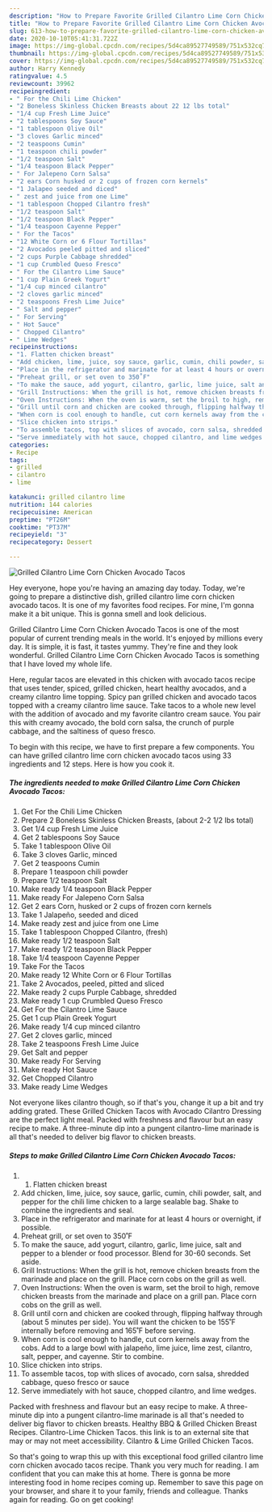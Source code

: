 ```yaml
---
description: "How to Prepare Favorite Grilled Cilantro Lime Corn Chicken Avocado Tacos"
title: "How to Prepare Favorite Grilled Cilantro Lime Corn Chicken Avocado Tacos"
slug: 613-how-to-prepare-favorite-grilled-cilantro-lime-corn-chicken-avocado-tacos
date: 2020-10-10T05:41:31.722Z
image: https://img-global.cpcdn.com/recipes/5d4ca89527749589/751x532cq70/grilled-cilantro-lime-corn-chicken-avocado-tacos-recipe-main-photo.jpg
thumbnail: https://img-global.cpcdn.com/recipes/5d4ca89527749589/751x532cq70/grilled-cilantro-lime-corn-chicken-avocado-tacos-recipe-main-photo.jpg
cover: https://img-global.cpcdn.com/recipes/5d4ca89527749589/751x532cq70/grilled-cilantro-lime-corn-chicken-avocado-tacos-recipe-main-photo.jpg
author: Harry Kennedy
ratingvalue: 4.5
reviewcount: 39962
recipeingredient:
- " For the Chili Lime Chicken"
- "2 Boneless Skinless Chicken Breasts about 22 12 lbs total"
- "1/4 cup Fresh Lime Juice"
- "2 tablespoons Soy Sauce"
- "1 tablespoon Olive Oil"
- "3 cloves Garlic minced"
- "2 teaspoons Cumin"
- "1 teaspoon chili powder"
- "1/2 teaspoon Salt"
- "1/4 teaspoon Black Pepper"
- " For Jalepeno Corn Salsa"
- "2 ears Corn husked or 2 cups of frozen corn kernels"
- "1 Jalapeo seeded and diced"
- " zest and juice from one Lime"
- "1 tablespoon Chopped Cilantro fresh"
- "1/2 teaspoon Salt"
- "1/2 teaspoon Black Pepper"
- "1/4 teaspoon Cayenne Pepper"
- " For the Tacos"
- "12 White Corn or 6 Flour Tortillas"
- "2 Avocados peeled pitted and sliced"
- "2 cups Purple Cabbage shredded"
- "1 cup Crumbled Queso Fresco"
- " For the Cilantro Lime Sauce"
- "1 cup Plain Greek Yogurt"
- "1/4 cup minced cilantro"
- "2 cloves garlic minced"
- "2 teaspoons Fresh Lime Juice"
- " Salt and pepper"
- " For Serving"
- " Hot Sauce"
- " Chopped Cilantro"
- " Lime Wedges"
recipeinstructions:
- "1. Flatten chicken breast"
- "Add chicken, lime, juice, soy sauce, garlic, cumin, chili powder, salt, and pepper for the chili lime chicken to a large sealable bag. Shake to combine the ingredients and seal."
- "Place in the refrigerator and marinate for at least 4 hours or overnight, if possible."
- "Preheat grill, or set oven to 350˚F"
- "To make the sauce, add yogurt, cilantro, garlic, lime juice, salt and pepper to a blender or food processor. Blend for 30-60 seconds. Set aside."
- "Grill Instructions: When the grill is hot, remove chicken breasts from the marinade and place on the grill. Place corn cobs on the grill as well."
- "Oven Instructions: When the oven is warm, set the broil to high, remove chicken breasts from the marinade and place on a grill pan. Place corn cobs on the grill as well."
- "Grill until corn and chicken are cooked through, flipping halfway through (about 5 minutes per side). You will want the chicken to be 155˚F internally before removing and 165˚F before serving."
- "When corn is cool enough to handle, cut corn kernels away from the cobs. Add to a large bowl with jalapeño, lime juice, lime zest, cilantro, salt, pepper, and cayenne. Stir to combine."
- "Slice chicken into strips."
- "To assemble tacos, top with slices of avocado, corn salsa, shredded cabbage, queso fresco or sauce"
- "Serve immediately with hot sauce, chopped cilantro, and lime wedges."
categories:
- Recipe
tags:
- grilled
- cilantro
- lime

katakunci: grilled cilantro lime 
nutrition: 144 calories
recipecuisine: American
preptime: "PT26M"
cooktime: "PT37M"
recipeyield: "3"
recipecategory: Dessert

---
```



![Grilled Cilantro Lime Corn Chicken Avocado Tacos](https://img-global.cpcdn.com/recipes/5d4ca89527749589/751x532cq70/grilled-cilantro-lime-corn-chicken-avocado-tacos-recipe-main-photo.jpg)

Hey everyone, hope you're having an amazing day today. Today, we're going to prepare a distinctive dish, grilled cilantro lime corn chicken avocado tacos. It is one of my favorites food recipes. For mine, I'm gonna make it a bit unique. This is gonna smell and look delicious.

Grilled Cilantro Lime Corn Chicken Avocado Tacos is one of the most popular of current trending meals in the world. It's enjoyed by millions every day. It is simple, it is fast, it tastes yummy. They're fine and they look wonderful. Grilled Cilantro Lime Corn Chicken Avocado Tacos is something that I have loved my whole life.

Here, regular tacos are elevated in this chicken with avocado tacos recipe that uses tender, spiced, grilled chicken, heart healthy avocados, and a creamy cilantro lime topping. Spicy pan grilled chicken and avocado tacos topped with a creamy cilantro lime sauce. Take tacos to a whole new level with the addition of avocado and my favorite cilantro cream sauce. You pair this with creamy avocado, the bold corn salsa, the crunch of purple cabbage, and the saltiness of queso fresco.


To begin with this recipe, we have to first prepare a few components. You can have grilled cilantro lime corn chicken avocado tacos using 33 ingredients and 12 steps. Here is how you cook it.

<!--inarticleads1-->

##### The ingredients needed to make Grilled Cilantro Lime Corn Chicken Avocado Tacos:

1. Get  For the Chili Lime Chicken
1. Prepare 2 Boneless Skinless Chicken Breasts, (about 2-2 1/2 lbs total)
1. Get 1/4 cup Fresh Lime Juice
1. Get 2 tablespoons Soy Sauce
1. Take 1 tablespoon Olive Oil
1. Take 3 cloves Garlic, minced
1. Get 2 teaspoons Cumin
1. Prepare 1 teaspoon chili powder
1. Prepare 1/2 teaspoon Salt
1. Make ready 1/4 teaspoon Black Pepper
1. Make ready  For Jalepeno Corn Salsa
1. Get 2 ears Corn, husked or 2 cups of frozen corn kernels
1. Take 1 Jalapeño, seeded and diced
1. Make ready  zest and juice from one Lime
1. Take 1 tablespoon Chopped Cilantro, (fresh)
1. Make ready 1/2 teaspoon Salt
1. Make ready 1/2 teaspoon Black Pepper
1. Take 1/4 teaspoon Cayenne Pepper
1. Take  For the Tacos
1. Make ready 12 White Corn or 6 Flour Tortillas
1. Take 2 Avocados, peeled, pitted and sliced
1. Make ready 2 cups Purple Cabbage, shredded
1. Make ready 1 cup Crumbled Queso Fresco
1. Get  For the Cilantro Lime Sauce
1. Get 1 cup Plain Greek Yogurt
1. Make ready 1/4 cup minced cilantro
1. Get 2 cloves garlic, minced
1. Take 2 teaspoons Fresh Lime Juice
1. Get  Salt and pepper
1. Make ready  For Serving
1. Make ready  Hot Sauce
1. Get  Chopped Cilantro
1. Make ready  Lime Wedges


Not everyone likes cilantro though, so if that&#39;s you, change it up a bit and try adding grated. These Grilled Chicken Tacos with Avocado Cilantro Dressing are the perfect light meal. Packed with freshness and flavour but an easy recipe to make. A three-minute dip into a pungent cilantro-lime marinade is all that&#39;s needed to deliver big flavor to chicken breasts. 

<!--inarticleads2-->

##### Steps to make Grilled Cilantro Lime Corn Chicken Avocado Tacos:

1. 1. Flatten chicken breast
1. Add chicken, lime, juice, soy sauce, garlic, cumin, chili powder, salt, and pepper for the chili lime chicken to a large sealable bag. Shake to combine the ingredients and seal.
1. Place in the refrigerator and marinate for at least 4 hours or overnight, if possible.
1. Preheat grill, or set oven to 350˚F
1. To make the sauce, add yogurt, cilantro, garlic, lime juice, salt and pepper to a blender or food processor. Blend for 30-60 seconds. Set aside.
1. Grill Instructions: When the grill is hot, remove chicken breasts from the marinade and place on the grill. Place corn cobs on the grill as well.
1. Oven Instructions: When the oven is warm, set the broil to high, remove chicken breasts from the marinade and place on a grill pan. Place corn cobs on the grill as well.
1. Grill until corn and chicken are cooked through, flipping halfway through (about 5 minutes per side). You will want the chicken to be 155˚F internally before removing and 165˚F before serving.
1. When corn is cool enough to handle, cut corn kernels away from the cobs. Add to a large bowl with jalapeño, lime juice, lime zest, cilantro, salt, pepper, and cayenne. Stir to combine.
1. Slice chicken into strips.
1. To assemble tacos, top with slices of avocado, corn salsa, shredded cabbage, queso fresco or sauce
1. Serve immediately with hot sauce, chopped cilantro, and lime wedges.


Packed with freshness and flavour but an easy recipe to make. A three-minute dip into a pungent cilantro-lime marinade is all that&#39;s needed to deliver big flavor to chicken breasts. Healthy BBQ &amp; Grilled Chicken Breast Recipes. Cilantro-Lime Chicken Tacos. this link is to an external site that may or may not meet accessibility. Cilantro &amp; Lime Grilled Chicken Tacos. 

So that's going to wrap this up with this exceptional food grilled cilantro lime corn chicken avocado tacos recipe. Thank you very much for reading. I am confident that you can make this at home. There is gonna be more interesting food in home recipes coming up. Remember to save this page on your browser, and share it to your family, friends and colleague. Thanks again for reading. Go on get cooking!
